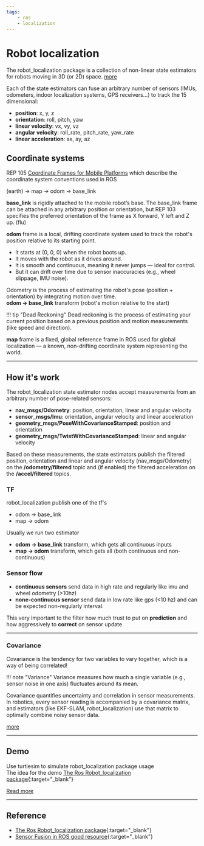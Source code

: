 ```yaml
---
tags:
    - ros
    - localization
---
```


# Robot localization

The robot_localization package is a collection of non-linear state estimators for robots moving in 3D (or 2D) space. [more](https://docs.ros.org/en/melodic/api/robot_localization/html/index.html)  


Each of the state estimators can fuse an arbitrary number of sensors (IMUs, odometers, indoor localization systems, GPS receivers…) to track the 15 dimensional:

- **position**: x, y, z
- **orientation**: roll, pitch, yaw
- **linear velocity**: vx, vy, vz
- **angular velocity**:  roll_rate, pitch_rate, yaw_rate
- **linear acceleration**: ax, ay, az


## Coordinate systems
REP 105 [Coordinate Frames for Mobile Platforms](http://www.ros.org/reps/rep-0105.html) which describe the coordinate system conventions used in ROS

(earth) -> map -> odom -> base_link

**base_link** is rigidly attached to the mobile robot’s base. The base_link frame can be attached in any arbitrary position or orientation, but REP 103 specifies the preferred orientation of the frame as X forward, Y left and Z up. (flu)

**odom** frame is a local, drifting coordinate system used to track the robot's position relative to its starting point.
- It starts at (0, 0, 0) when the robot boots up.
- It moves with the robot as it drives around.
- It is smooth and continuous, meaning it never jumps — ideal for control.
- But it can drift over time due to sensor inaccuracies (e.g., wheel slippage, IMU noise).

Odometry is the process of estimating the robot's pose (position + orientation) by integrating motion over time.  
**odom -> base_link** transform (robot's motion relative to the start)

!!! tip "Dead Reckoning"
    Dead reckoning is the process of estimating your current position based on a previous position and motion measurements (like speed and direction).

**map** frame is a fixed, global reference frame in ROS used for global localization — a known, non-drifting coordinate system representing the world.

---

## How it's work

The robot_localization state estimator nodes accept measurements from an arbitrary number of pose-related sensors:

- **nav_msgs/Odometry**: position, orientation, linear and angular velocity
- **sensor_msgs/Imu**: orientation, angular velocity and linear acceleration
- **geometry_msgs/PoseWithCovarianceStamped**: position and orientation
- **geometry_msgs/TwistWithCovarianceStamped**: linear and angular velocity

Based on these measurements, the state estimators publish the filtered position, orientation and linear and angular velocity (nav_msgs/Odometry) on the **/odometry/filtered** topic and (if enabled) the filtered acceleration on the **/accel/filtered** topics.

### TF

robot_localization publish one of the tf's
- odom -> base_link
- map -> odom

Usually we run two estimator

- **odom → base_link** transform, which gets all continuous inputs
- **map → odom** transform, which gets all (both continuous and non-continuous)

### Sensor flow 
- **continuous sensors** send data in high rate and regularly like imu and wheel odometry (>10hz)
- **none-continuous sensor** send data in low rate like gps (<10 hz) and can be expected non-regularly interval.

This very important to the filter how much trust to put on **prediction** and how aggressively to **correct** on sensor update

---

### Covariance
Covariance is the tendency for two variables to vary together, which is a way of being correlated!

!!! note "Variance"
     Variance measures how much a single variable (e.g., sensor noise in one axis) fluctuates around its mean.

Covariance quantifies uncertainty and correlation in sensor measurements. In robotics, every sensor reading is accompanied by a covariance matrix, and estimators (like EKF-SLAM, robot_localization) use that matrix to optimally combine noisy sensor data.

[more](covariance)

---
## Demo

Use turtlesim to simulate robot_localization package usage  
The idea for the demo [The Ros Robot_localization package](https://kapernikov.com/the-ros-robot_localization-package/){:target="_blank"}

[Read more](localization_demo)

---

## Reference
- [The Ros Robot_localization package](https://kapernikov.com/the-ros-robot_localization-package/){:target="_blank"}
- [Sensor Fusion in ROS good resource](https://github.com/methylDragon/ros-sensor-fusion-tutorial){:target="_blank"}